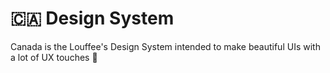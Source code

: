 # 🇨🇦 Design System
Canada is the Louffee's Design System intended to make beautiful UIs with a lot of UX touches 🧭
